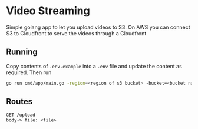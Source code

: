 # Video Streaming 
Simple golang app to let you upload videos to S3. On AWS you can connect S3 to Cloudfront to serve the videos through a Cloudfront

## Running 
Copy contents of `.env.example` into a `.env` file and update the content as required.
Then run  
```bash
go run cmd/app/main.go -region=<region of s3 bucket> -bucket=<bucket name>
```

## Routes
```http
GET /upload 
body-> file: <file>
```

